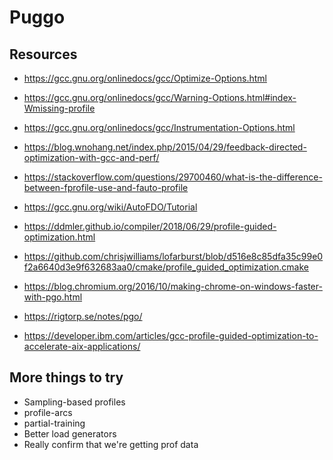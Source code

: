 # Puggo

## Resources

- https://gcc.gnu.org/onlinedocs/gcc/Optimize-Options.html
- https://gcc.gnu.org/onlinedocs/gcc/Warning-Options.html#index-Wmissing-profile
- https://gcc.gnu.org/onlinedocs/gcc/Instrumentation-Options.html

- https://blog.wnohang.net/index.php/2015/04/29/feedback-directed-optimization-with-gcc-and-perf/
- https://stackoverflow.com/questions/29700460/what-is-the-difference-between-fprofile-use-and-fauto-profile
- https://gcc.gnu.org/wiki/AutoFDO/Tutorial
- https://ddmler.github.io/compiler/2018/06/29/profile-guided-optimization.html

- https://github.com/chrisjwilliams/lofarburst/blob/d516e8c85dfa35c99e0f2a6640d3e9f632683aa0/cmake/profile_guided_optimization.cmake

- https://blog.chromium.org/2016/10/making-chrome-on-windows-faster-with-pgo.html

- https://rigtorp.se/notes/pgo/
- https://developer.ibm.com/articles/gcc-profile-guided-optimization-to-accelerate-aix-applications/

## More things to try

- Sampling-based profiles
- profile-arcs
- partial-training
- Better load generators
- Really confirm that we're getting prof data
